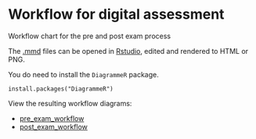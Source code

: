 # Workflow for digital assessment

Workflow chart for the pre and post exam process

The [.mmd](http://rich-iannone.github.io/DiagrammeR/mermaid.html) files can be opened in [Rstudio](https://www.rstudio.com), edited and rendered to HTML or PNG.

You do need to install the ```DiagrammeR``` package.

```
install.packages("DiagrammeR")
```

View the resulting workflow diagrams:

* [pre_exam_workflow](https://icto-psy.github.io/workflow_digital_assessment/pre_exam_workflow.html)
* [post_exam_workflow](https://icto-psy.github.io/workflow_digital_assessment/post_exam_workflow.html)

